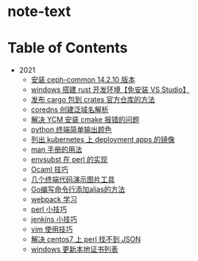 # note-text

Table of Contents
=================
- 2021
	- [ 安装 ceph-common 14.2.10 版本](src/2021/2021-04-07_18.txt)
	- [ windows 搭建 rust 开发环境【免安装 VS Studio】](src/2021/2021-04-09_23.txt)
	- [ 发布 cargo 包到 crates 官方仓库的方法](src/2021/2021-04-16_11.txt)
	- [ coredns 创建泛域名解析](src/2021/2021-04-22_16.txt)
	- [ 解决 YCM 安装 cmake 报错的问题](src/2021/2021-04-26_22.txt)
	- [ python 终端简单输出颜色](src/2021/2021-05-07_18.txt)
	- [ 列出 kubernetes 上 deployment apps 的镜像](src/2021/2021-05-26_15.txt)
	- [ man 手册的用法](src/2021/2021-06-04_15.txt)
	- [ envsubst 在 perl 的实现](src/2021/2021-06-07_11.txt)
	- [ Ocaml 技巧](src/2021/2021-06-24_14.txt)
	- [ 几个终端代码演示图片工具](src/2021/2021-07-27_12.txt)
	- [ Go编写命令行添加alias的方法](src/2021/2021-09-01_14.txt)
	- [ webpack 学习](src/2021/2021-09-13_14.txt)
	- [ perl 小技巧](src/2021/2021-10-15_11.txt)
	- [ jenkins 小技巧](src/2021/2021-10-15_17.txt)
	- [ vim 使用技巧](src/2021/2021-10-20_11.txt)
	- [ 解决 centos7 上 perl 找不到 JSON](src/2021/2021-11-10_17.txt)
	- [ windows 更新本地证书列表](src/2021/2021-11-17_11.txt)
